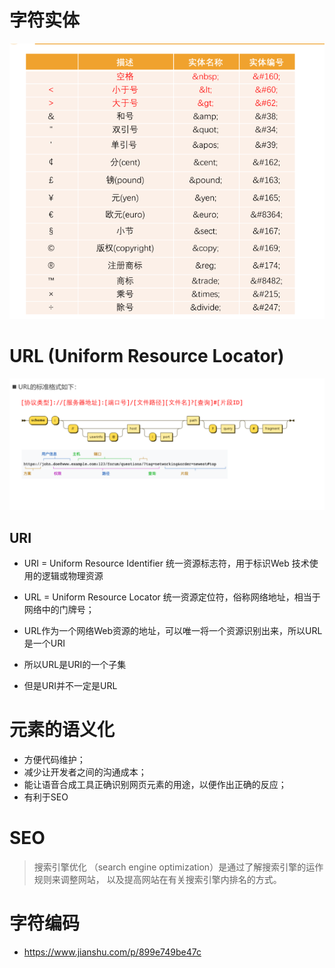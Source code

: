 # 字符实体

![](./images/01.png)

# URL  (Uniform Resource Locator)

![](./images/02.png)

## URI

- URI = Uniform Resource Identifier 统一资源标志符，用于标识Web 技术使用的逻辑或物理资源
- URL = Uniform Resource Locator 统一资源定位符，俗称网络地址，相当于网络中的门牌号；

- URL作为一个网络Web资源的地址，可以唯一将一个资源识别出来，所以URL是一个URI
- 所以URL是URI的一个子集
- 但是URI并不一定是URL

# 元素的语义化

- 方便代码维护； 
- 减少让开发者之间的沟通成本； 
- 能让语音合成工具正确识别网页元素的用途，以便作出正确的反应； 
-  有利于SEO

# SEO

> 搜索引擎优化 （search engine optimization）是通过了解搜索引擎的运作规则来调整网站， 以及提高网站在有关搜索引擎内排名的方式。

# 字符编码

- https://www.jianshu.com/p/899e749be47c